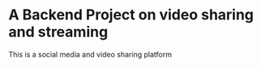 # A Backend Project on video sharing and streaming

This is a social media and video sharing platform 
